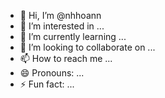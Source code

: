- 👋 Hi, I’m @nhhoann
- 👀 I’m interested in ...
- 🌱 I’m currently learning ...
- 💞️ I’m looking to collaborate on ...
- 📫 How to reach me ...
- 😄 Pronouns: ...
- ⚡ Fun fact: ...

<!---
nhhoann/nhhoann is a ✨ special ✨ repository because its `README.md` (this file) appears on your GitHub profile.
You can click the Preview link to take a look at your changes.
--->
